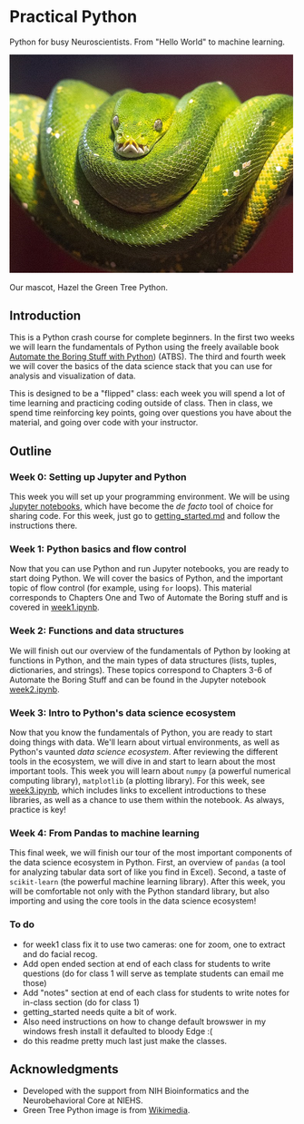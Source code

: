 # Practical Python
Python for busy Neuroscientists. From "Hello World" to machine learning.

<img width = "500" src="./images/hazel.png">

Our mascot, Hazel the Green Tree Python.
## Introduction
This is a Python crash course for complete beginners. In the first two weeks we will learn the fundamentals of Python using the freely available book [Automate the Boring Stuff with Python](https://automatetheboringstuff.com/2e/)) (ATBS). The third and fourth week we will cover the basics of the data science stack that you can use for analysis and visualization of data.

This is designed to be a "flipped" class: each week you will spend a lot of time learning and practicing coding outside of class. Then in class, we spend time reinforcing key points, going over questions you have about the material, and going over code with your instructor.

## Outline
### Week 0: Setting up Jupyter and Python
This week you will set up your programming environment. We will be using [Jupyter notebooks](https://www.nature.com/articles/d41586-018-07196-1), which have become the *de facto* tool of choice for sharing code. For this week, just go to [getting_started.md](getting_started.md) and follow the instructions there.

### Week 1: Python basics and flow control
Now that you can use Python and run Jupyter notebooks, you are ready to start doing Python. We will cover the basics of Python, and the important topic of flow control (for example, using `for` loops). This material corresponds to Chapters One and Two of Automate the Boring stuff and is covered in [week1.ipynb](week1.ipynb).

### Week 2: Functions and data structures
We will finish out our overview of the fundamentals of Python by looking at functions in Python, and the main types of data structures (lists, tuples, dictionaries, and strings). These topics correspond to Chapters 3-6 of Automate the Boring Stuff and can be found in the Jupyter notebook [week2.ipynb](week2.ipynb).

### Week 3: Intro to Python's data science ecosystem
Now that you know the fundamentals of Python, you are ready to start doing things with data. We'll learn about virtual environments, as well as Python's vaunted *data science ecosystem*. After reviewing the different tools in the ecosystem, we will dive in and start to learn about the most important tools. This week you will learn about `numpy` (a powerful numerical computing library), `matplotlib` (a plotting library). For this week, see  [week3.ipynb](week3.ipynb), which includes links to excellent introductions to these libraries, as well as a chance to use them within the notebook.  As always, practice is key!

### Week 4: From Pandas to machine learning
This final week, we will finish our tour of the most important components of the data science ecosystem in Python. First, an overview of `pandas` (a tool for analyzing tabular data sort of like you find in Excel).  Second, a taste of  `scikit-learn` (the powerful machine learning library). After this week, you will be comfortable not only with the Python standard library, but also importing and using the core tools in the data science ecosystem!

### To do
- for week1 class fix it to use two cameras: one for zoom, one to extract and do facial recog.
- Add open ended section at end of each class for students to write questions  (do for class 1 will serve as template students can email me those)
- Add "notes" section at end of each class for students to write notes for in-class section (do for class 1)
- getting_started needs quite a bit of work.
- Also need instructions on how to change default browswer in my windows fresh install it defaulted to bloody Edge :(
- do this readme pretty much last just make the classes.

## Acknowledgments
- Developed with the support from NIH Bioinformatics and the Neurobehavioral Core at NIEHS.
- Green Tree Python image is from [Wikimedia](https://commons.wikimedia.org/wiki/File:A_Green_Tree_Python.jpg).
